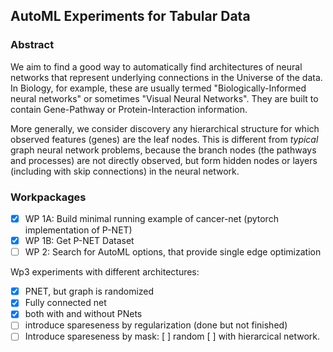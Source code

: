 ## AutoML Experiments for Tabular Data

### Abstract
We aim to find a good way to automatically find architectures of neural networks that represent underlying connections in the Universe of the data. 
In Biology, for example, these are usually termed "Biologically-Informed neural networks" or sometimes "Visual Neural Networks". They are built to contain Gene-Pathway or Protein-Interaction information.

More generally, we consider discovery any hierarchical structure for which observed features (genes) are the leaf nodes.
This is different from _typical_ graph neural network problems, because the branch nodes (the pathways and processes) are not directly observed, but form hidden nodes or layers (including with skip connections) in the neural network.

### Workpackages
- [x] WP 1A: Build minimal running example of cancer-net (pytorch implementation of P-NET)
- [x] WP 1B: Get P-NET Dataset
- [ ] WP 2: Search for AutoML options, that provide single edge optimization

Wp3 experiments with different architectures:
- [x] PNET, but graph is randomized
- [x] Fully connected net
- [x] both with and without PNets 
- [ ] introduce spareseness by regularization (done but not finished)
- [ ] Introduce spareseness by mask: [ ] random [ ] with hierarcical network.
